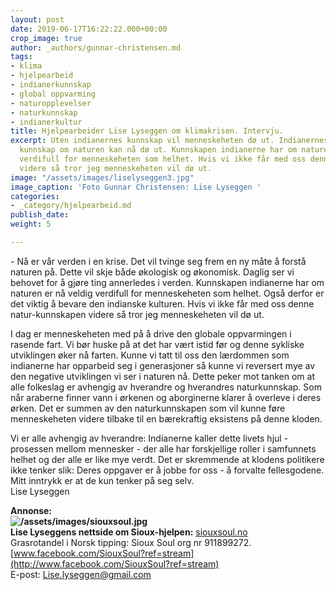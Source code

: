 ```yaml
---
layout: post
date: 2019-06-17T16:22:22.000+00:00
crop_image: true
author: _authors/gunnar-christensen.md
tags:
- klima
- hjelpearbeid
- indianerkunnskap
- global oppvarming
- naturopplevelser
- naturkunnskap
- indianerkultur
title: Hjelpearbeider Lise Lyseggen om klimakrisen. Intervju.
excerpt: Uten indianernes kunnskap vil menneskeheten dø ut. Indianernes verdifulle
  kunnskap om naturen kan nå dø ut. Kunnskapen indianerne har om naturen er veldig
  verdifull for menneskeheten som helhet. Hvis vi ikke får med oss denne naturkunnskapen
  videre så tror jeg menneskeheten vil dø ut.
image: "/assets/images/liselyseggen3.jpg"
image_caption: 'Foto Gunnar Christensen: Lise Lyseggen '
categories:
- _category/hjelpearbeid.md
publish_date: 
weight: 5

---
```

\- Nå er vår verden i en krise. Det vil tvinge seg frem en ny måte å forstå naturen på. Dette vil skje både økologisk og økonomisk. Daglig ser vi behovet for å gjøre ting annerledes i verden. Kunnskapen indianerne har om naturen er nå veldig verdifull for menneskeheten som helhet. Også derfor er det viktig å bevare den indianske kulturen. Hvis vi ikke får med oss denne natur-kunnskapen videre så tror jeg menneskeheten vil dø ut.

I dag er menneskeheten med på å drive den globale oppvarmingen i rasende fart. Vi bør huske på at det har vært istid før og denne sykliske utviklingen øker nå farten. Kunne vi tatt til oss den lærdommen som indianerne har opparbeid seg i generasjoner så kunne vi reversert mye av den negative utviklingen vi ser i naturen nå. Dette peker mot tanken om at alle folkeslag er avhengig av hverandre og hverandres naturkunnskap. Som når araberne finner vann i ørkenen og aborginerne klarer å overleve i deres ørken. Det er summen av den naturkunnskapen som vil kunne føre menneskeheten videre tilbake til en bærekraftig eksistens på denne kloden.

Vi er alle avhengig av hverandre: Indianerne kaller dette livets hjul - prosessen mellom mennesker - der alle har forskjellige roller i samfunnets helhet og der alle er like mye verdt. Det er skremmende at klodens politikere ikke tenker slik: Deres oppgaver er å jobbe for oss - å forvalte fellesgodene. Mitt inntrykk er at de kun tenker på seg selv.  
Lise Lyseggen

**Annonse:  
**![/assets/images/siouxsoul.jpg](https://app.forestry.io/sites/afjoa9tu1jlglg/body-media//assets/images/siouxsoul.jpg)  
Lise Lyseggens nettside om Sioux-hjelpen**:** [siouxsoul.no](http://siouxsoul.no/)  
Grasrotandel i Norsk tipping: Sioux Soul org nr 911899272.  
[www.facebook.com/SiouxSoul?ref=stream](http://www.facebook.com/SiouxSoul?ref=stream)  
E-post: [Lise.lyseggen@gmail.com](mailto:www.liseslyseggen.com/)